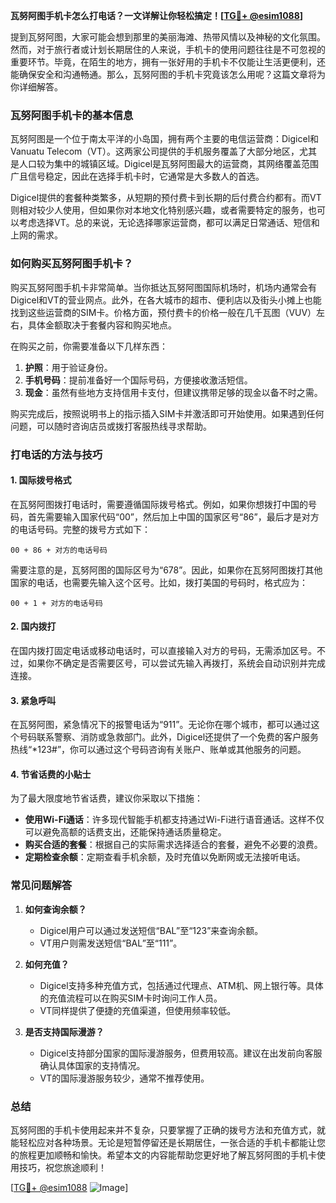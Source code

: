 **瓦努阿图手机卡怎么打电话？一文详解让你轻松搞定！[[TG💪+ @esim1088](https://t.me/s/esim1088)]**

提到瓦努阿图，大家可能会想到那里的美丽海滩、热带风情以及神秘的文化氛围。然而，对于旅行者或计划长期居住的人来说，手机卡的使用问题往往是不可忽视的重要环节。毕竟，在陌生的地方，拥有一张好用的手机卡不仅能让生活更便利，还能确保安全和沟通畅通。那么，瓦努阿图的手机卡究竟该怎么用呢？这篇文章将为你详细解答。

### 瓦努阿图手机卡的基本信息

瓦努阿图是一个位于南太平洋的小岛国，拥有两个主要的电信运营商：Digicel和Vanuatu Telecom（VT）。这两家公司提供的手机服务覆盖了大部分地区，尤其是人口较为集中的城镇区域。Digicel是瓦努阿图最大的运营商，其网络覆盖范围广且信号稳定，因此在选择手机卡时，它通常是大多数人的首选。

Digicel提供的套餐种类繁多，从短期的预付费卡到长期的后付费合约都有。而VT则相对较少人使用，但如果你对本地文化特别感兴趣，或者需要特定的服务，也可以考虑选择VT。总的来说，无论选择哪家运营商，都可以满足日常通话、短信和上网的需求。

### 如何购买瓦努阿图手机卡？

购买瓦努阿图手机卡非常简单。当你抵达瓦努阿图国际机场时，机场内通常会有Digicel和VT的营业网点。此外，在各大城市的超市、便利店以及街头小摊上也能找到这些运营商的SIM卡。价格方面，预付费卡的价格一般在几千瓦图（VUV）左右，具体金额取决于套餐内容和购买地点。

在购买之前，你需要准备以下几样东西：

1. **护照**：用于验证身份。
2. **手机号码**：提前准备好一个国际号码，方便接收激活短信。
3. **现金**：虽然有些地方支持信用卡支付，但建议携带足够的现金以备不时之需。

购买完成后，按照说明书上的指示插入SIM卡并激活即可开始使用。如果遇到任何问题，可以随时咨询店员或拨打客服热线寻求帮助。

### 打电话的方法与技巧

#### 1. 国际拨号格式

在瓦努阿图拨打电话时，需要遵循国际拨号格式。例如，如果你想拨打中国的号码，首先需要输入国家代码“00”，然后加上中国的国家区号“86”，最后才是对方的电话号码。完整的拨号方式如下：

```
00 + 86 + 对方的电话号码
```

需要注意的是，瓦努阿图的国际区号为“678”。因此，如果你在瓦努阿图拨打其他国家的电话，也需要先输入这个区号。比如，拨打美国的号码时，格式应为：

```
00 + 1 + 对方的电话号码
```

#### 2. 国内拨打

在国内拨打固定电话或移动电话时，可以直接输入对方的号码，无需添加区号。不过，如果你不确定是否需要区号，可以尝试先输入再拨打，系统会自动识别并完成连接。

#### 3. 紧急呼叫

在瓦努阿图，紧急情况下的报警电话为“911”。无论你在哪个城市，都可以通过这个号码联系警察、消防或急救部门。此外，Digicel还提供了一个免费的客户服务热线“*123#”，你可以通过这个号码咨询有关账户、账单或其他服务的问题。

#### 4. 节省话费的小贴士

为了最大限度地节省话费，建议你采取以下措施：

- **使用Wi-Fi通话**：许多现代智能手机都支持通过Wi-Fi进行语音通话。这样不仅可以避免高额的话费支出，还能保持通话质量稳定。
- **购买合适的套餐**：根据自己的实际需求选择适合的套餐，避免不必要的浪费。
- **定期检查余额**：定期查看手机余额，及时充值以免断网或无法接听电话。

### 常见问题解答

1. **如何查询余额？**
   - Digicel用户可以通过发送短信“BAL”至“123”来查询余额。
   - VT用户则需发送短信“BAL”至“111”。

2. **如何充值？**
   - Digicel支持多种充值方式，包括通过代理点、ATM机、网上银行等。具体的充值流程可以在购买SIM卡时询问工作人员。
   - VT同样提供了便捷的充值渠道，但使用频率较低。

3. **是否支持国际漫游？**
   - Digicel支持部分国家的国际漫游服务，但费用较高。建议在出发前向客服确认具体国家的支持情况。
   - VT的国际漫游服务较少，通常不推荐使用。

### 总结

瓦努阿图的手机卡使用起来并不复杂，只要掌握了正确的拨号方法和充值方式，就能轻松应对各种场景。无论是短暂停留还是长期居住，一张合适的手机卡都能让您的旅程更加顺畅和愉快。希望本文的内容能帮助您更好地了解瓦努阿图的手机卡使用技巧，祝您旅途顺利！

[[TG💪+ @esim1088](https://t.me/s/esim1088) ![Image](https://i.postimg.cc/4NQfJmqS/Snipaste-2025-05-13-00-14-12.png)]